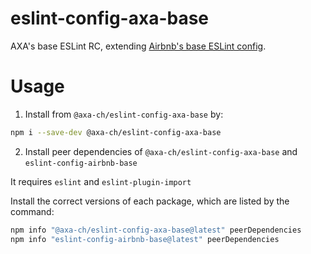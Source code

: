 # eslint-config-axa-base

AXA's base ESLint RC, extending [Airbnb's base ESLint config](https://www.npmjs.com/package/eslint-config-airbnb-base).

# Usage

1. Install from `@axa-ch/eslint-config-axa-base` by:

  ````sh
  npm i --save-dev @axa-ch/eslint-config-axa-base
  ````

2. Install peer dependencies of `@axa-ch/eslint-config-axa-base` and `eslint-config-airbnb-base`

  It requires `eslint` and `eslint-plugin-import`

  Install the correct versions of each package, which are listed by the command:
  
  ```sh
  npm info "@axa-ch/eslint-config-axa-base@latest" peerDependencies
  npm info "eslint-config-airbnb-base@latest" peerDependencies
  ```
